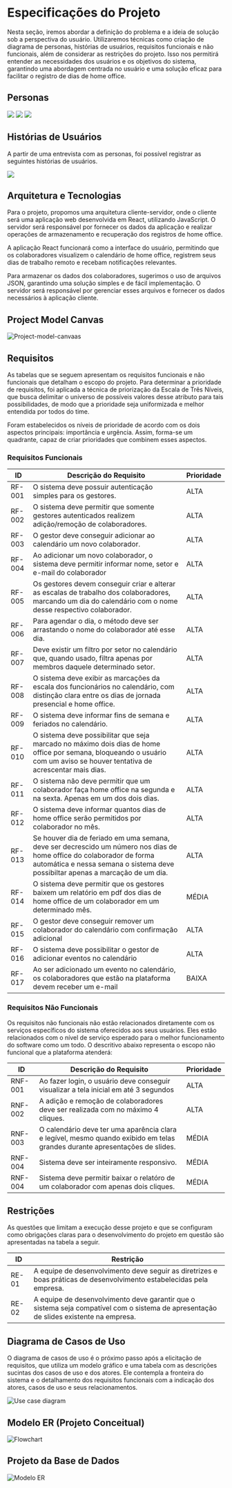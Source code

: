 # Especificações do Projeto


Nesta seção, iremos abordar a definição do problema e a ideia de solução sob a perspectiva do usuário. Utilizaremos técnicas como criação de diagrama de personas, histórias de usuários, requisitos funcionais e não funcionais, além de considerar as restrições do projeto. Isso nos permitirá entender as necessidades dos usuários e os objetivos do sistema, garantindo uma abordagem centrada no usuário e uma solução eficaz para facilitar o registro de dias de home office.


## Personas

<img src="/documentos/img/Persona.jpg">
<img src="/documentos/img/Persona1.jpg">
<img src="/documentos/img/Persona2.jpg">


## Histórias de Usuários

A partir de uma entrevista com as personas, foi possível registrar as seguintes histórias de usuários.

<img src="/documentos/img/historiaUsuario.jpg">


## Arquitetura e Tecnologias


Para o projeto, propomos uma arquitetura cliente-servidor, onde o cliente será uma aplicação web desenvolvida em React, utilizando JavaScript. O servidor será responsável por fornecer os dados da aplicação e realizar operações de armazenamento e recuperação dos registros de home office.

A aplicação React funcionará como a interface do usuário, permitindo que os colaboradores visualizem o calendário de home office, registrem seus dias de trabalho remoto e recebam notificações relevantes.

Para armazenar os dados dos colaboradores, sugerimos o uso de arquivos JSON, garantindo uma solução simples e de fácil implementação. O servidor será responsável por gerenciar esses arquivos e fornecer os dados necessários à aplicação cliente.

## Project Model Canvas

![Project-model-canvaas](https://github.com/ICEI-PUC-Minas-PMV-ADS/pmv-ads-2024-1-e5-proj-homeoffice-organizer-t6/assets/103579574/72148481-1ab0-4b9d-80bf-7209a7534401)

## Requisitos

As tabelas que se seguem apresentam os requisitos funcionais e não funcionais que detalham o escopo do projeto. Para determinar a prioridade de requisitos, foi aplicada a técnica de priorização da Escala de Três Níveis, que busca delimitar o universo de possíveis valores desse atributo para tais possibilidades, de modo que a prioridade seja uniformizada e melhor entendida por todos do time.

Foram estabelecidos os níveis de prioridade de acordo com os dois aspectos principais: importância e urgência. Assim, forma-se um quadrante, capaz de criar prioridades que combinem esses aspectos.


### Requisitos Funcionais

| ID   | Descrição do Requisito  | Prioridade |
|------|-----------------------------------------|----|
|RF-001| O sistema deve possuir autenticação simples para os gestores. | ALTA |
|RF-002| O sistema deve permitir que somente gestores autenticados realizem adição/remoção de colaboradores. | ALTA |
|RF-003| O gestor deve conseguir adicionar ao calendário um novo colaborador. | ALTA |
|RF-004| Ao adicionar um novo colaborador, o sistema deve permitir informar nome, setor e e-mail do colaborador | ALTA |
|RF-005| Os gestores devem conseguir criar e alterar as escalas de trabalho dos colaboradores, marcando um dia do calendário com o nome desse respectivo colaborador. | ALTA | 
|RF-006| Para agendar o dia, o método deve ser arrastando o nome do colaborador até esse dia. | ALTA |
|RF-007| Deve existir um filtro por setor no calendário que, quando usado, filtra apenas por membros daquele determinado setor. | ALTA |
|RF-008| O sistema deve exibir as marcações da escala dos funcionários no calendário, com distinção clara entre os dias de jornada presencial e home office. | ALTA |
|RF-009| O sistema deve informar fins de semana e feriados no calendário. | ALTA |
|RF-010| O sistema deve possibilitar que seja marcado no máximo dois dias de home office por semana, bloqueando o usuário com um aviso se houver tentativa de acrescentar mais dias. | ALTA |
|RF-011| O sistema não deve permitir que um colaborador faça home office na segunda e na sexta. Apenas em um dos dois dias. | ALTA |
|RF-012| O sistema deve informar quantos dias de home office serão permitidos por colaborador no mês. | ALTA |
|RF-013| Se houver dia de feriado em uma semana, deve ser decrescido um número nos dias de home office do colaborador de forma automática e nessa semana o sistema deve possibiltar apenas a marcação de um dia.  | ALTA |
|RF-014| O sistema deve permitir que os gestores baixem um relatório em pdf dos dias de home office de um colaborador em um determinado mês. | MÉDIA |
|RF-015| O gestor deve conseguir remover um colaborador do calendário com confirmação adicional | ALTA |
|RF-016| O sistema deve possibilitar o gestor de adicionar eventos no calendário | ALTA |
|RF-017| Ao ser adicionado um evento no calendário, os colaboradores que estão na plataforma devem receber um e-mail | BAIXA |



### Requisitos Não Funcionais
Os requisitos não funcionais não estão relacionados diretamente com os serviços específicos do sistema oferecidos aos seus usuários. Eles estão relacionados com o nível de serviço esperado para o melhor funcionamento do software como um todo. O descritivo abaixo representa o escopo não funcional que a plataforma atenderá:

| ID    | Descrição do Requisito  |Prioridade |
|-------|-------------------------|----|
|RNF-001| Ao fazer login, o usuário deve conseguir visualizar a tela inicial em até 3 segundos | ALTA |
|RNF-002| A adição e remoção de colaboradores deve ser realizada com no máximo 4 cliques. | ALTA |
|RNF-003| O calendário deve ter uma aparência clara e legível, mesmo quando exibido em telas grandes durante apresentações de slides. | MÉDIA |
|RNF-004| Sistema deve ser inteiramente responsivo. | MÉDIA |
|RNF-004| Sistema deve permitir baixar o relatóro de um colaborador com apenas dois cliques. | MÉDIA |

## Restrições

As questões que limitam a execução desse projeto e que se configuram como obrigações claras para o desenvolvimento do projeto em questão são apresentadas na tabela a seguir.

|ID| Restrição                                             |
|--|-------------------------------------------------------|
|RE-01| A equipe de desenvolvimento deve seguir as diretrizes e boas práticas de desenvolvimento estabelecidas pela empresa. |
|RE-02| A equipe de desenvolvimento deve garantir que o sistema seja compatível com o sistema de apresentação de slides existente na empresa. |

## Diagrama de Casos de Uso

O diagrama de casos de uso é o próximo passo após a elicitação de requisitos, que utiliza um modelo gráfico e uma tabela com as descrições sucintas dos casos de uso e dos atores. Ele contempla a fronteira do sistema e o detalhamento dos requisitos funcionais com a indicação dos atores, casos de uso e seus relacionamentos. 

![Use case diagram](https://github.com/ICEI-PUC-Minas-PMV-ADS/pmv-ads-2024-1-e5-proj-homeoffice-organizer-t6/assets/103579574/76b302e9-8096-43b0-b35d-f4c9abd08890)

## Modelo ER (Projeto Conceitual)

![Flowchart](https://github.com/ICEI-PUC-Minas-PMV-ADS/pmv-ads-2024-1-e5-proj-homeoffice-organizer-t6/assets/103579574/7593deb7-2b75-4b6b-b44c-92a9d0fd9a91)


## Projeto da Base de Dados

![Modelo ER](img/Modelo_ER.png)

